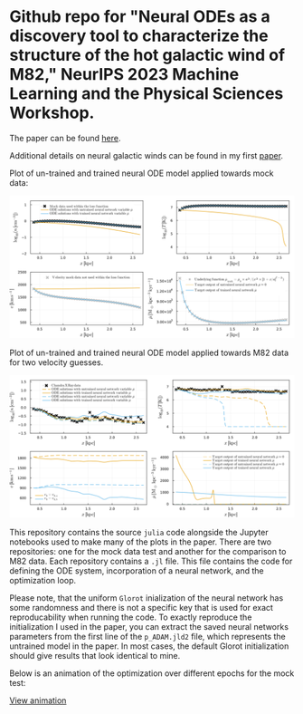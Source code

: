 # Github repo for "Neural ODEs as a discovery tool to characterize the structure of the hot galactic wind of M82," NeurIPS 2023 Machine Learning and the Physical Sciences Workshop. 

The paper can be found [here](https://ml4physicalsciences.github.io/2023/files/NeurIPS_ML4PS_2023_51.pdf). 


Additional details on neural galactic winds can be found in my first [paper](https://ml4astro.github.io/icml2023/assets/16.pdf). 


Plot of un-trained and trained neural ODE model applied towards mock data: 

<img src="mocktest/plots/mock_fits.png" alt="Un-trained and trained Neural ODE for mock dataset" width="800"/>

Plot of un-trained and trained neural ODE model applied towards M82 data for two velocity guesses. 

<img src="m82/plots/north_fits.png" alt="Un-trained and trained Neural ODEs (v1,v2) for M82 data" width="800"/>

This repository contains the source `julia` code alongside the Jupyter notebooks used to make many of the plots in the paper. There are two repositories: one for the mock data test and another for the comparison to M82 data. Each repository contains a `.jl` file. This file contains the code for defining the ODE system, incorporation of a neural network, and the optimization loop. 

Please note, that the uniform `Glorot` inialization of the neural network has some randomness and there is not a specific key that is used for exact reproducability when running the code. To exactly reproduce the initialization I used in the paper, you can extract the saved neural networks parameters from the first line of the `p_ADAM.jld2` file, which represents the untrained model in the paper. In most cases, the default Glorot initialization should give results that look identical to mine.


Below is an animation of the optimization over different epochs for the mock test: 

[View animation](https://dustindnguyen.com/image/movie_neurips.mp4)




